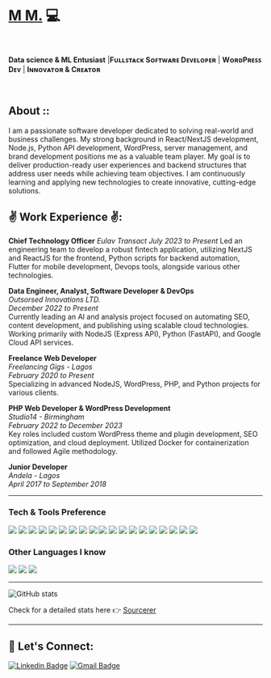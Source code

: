 # <a href="#">M M.</a> :computer:
<br/>

**Data science & ML Entusiast** |**Fᴜʟʟꜱᴛᴀᴄᴋ Sᴏꜰᴛᴡᴀʀᴇ Dᴇᴠᴇʟᴏᴘᴇʀ** | **WᴏʀᴅPʀᴇꜱꜱ Dᴇᴠ** | **Iɴɴᴏᴠᴀᴛᴏʀ & Cʀᴇᴀᴛᴏʀ**

<br/>

## About ::
I am a passionate software developer dedicated to solving real-world and business challenges. My strong background in React/NextJS development, Node.js, Python API development, WordPress, server management, and brand development positions me as a valuable team player. My goal is to deliver production-ready user experiences and backend structures that address user needs while achieving team objectives. I am continuously learning and applying new technologies to create innovative, cutting-edge solutions.

## ✌ Work Experience ✌:
**Chief Technology Officer**
_Eulav Transact_
*July 2023 to Present*
Led an engineering team to develop a robust fintech application, utilizing NextJS and ReactJS for the frontend,  Python scripts for backend automation, Flutter for mobile development, Devops tools, alongside various other technologies.

**Data Engineer, Analyst, Software Developer & DevOps**  
_Outsorsed Innovations LTD._  
*December 2022 to Present*  
Currently leading an AI and analysis project focused on automating SEO, content development, and publishing using scalable cloud technologies. Working primarily with NodeJS (Express API), Python (FastAPI), and Google Cloud API services.

**Freelance Web Developer**  
_Freelancing Gigs - Lagos_  
*February 2020 to Present*  
Specializing in advanced NodeJS, WordPress, PHP, and Python projects for various clients.

**PHP Web Developer & WordPress Development**  
_Studio14 - Birmingham_  
*February 2022 to December 2023*  
Key roles included custom WordPress theme and plugin development, SEO optimization, and cloud deployment. Utilized Docker for containerization and followed Agile methodology.

**Junior Developer**  
_Andela - Lagos_  
*April 2017 to September 2018*

---


### Tech & Tools Preference

<img src = "https://img.shields.io/badge/-HTML5-E34F26?style=flat&logo=html5&logoColor=white"> <img src = "https://img.shields.io/badge/-CSS3-1572B6?style=flat&logo=css3&logoColor=white">
<img src="https://img.shields.io/badge/-Bootstrap-563D7C?style=flat&logo=bootstrap&logoColor=white">
<img src="https://img.shields.io/badge/-JavaScript-eed718?style=flat&logo=javascript&logoColor=ffffff">
<img src="https://img.shields.io/badge/-Sass-cc6699?style=flat&logo=sass&logoColor=ffffff">
<img src="https://img.shields.io/badge/-React-000000?style=flat&logo=react&logoColor=00c8ff">
<img src="https://img.shields.io/badge/-MongoDB-4DB33D?style=flat&logo=mongodb&logoColor=FFFFFF">
<img src="https://img.shields.io/badge/-GraphQL-e535ab?style=flat&logo=graphql&logoColor=FFFFFF">
<img src="https://img.shields.io/badge/-MySQL-F29111?style=flat&logo=mysql&logoColor=FFFFFF">
<img src="https://img.shields.io/badge/-Express.js-787878?style=flat">
<img src="https://img.shields.io/badge/-Node.js-3C873A?style=flat&logo=Node.js&logoColor=white">
<img src="https://img.shields.io/badge/-Firebase-FFA611?style=flat&logo=firebase&logoColor=FFFFFF">
<img src="http://img.shields.io/badge/-Google%20Cloud%20Platform-4285F4?style=flat&logo=google%20cloud&logoColor=white">
<img src="https://img.shields.io/badge/-Progressive Web Apps-5A0FC8?style=flat">
<img src="http://img.shields.io/badge/-Git-F1502F?style=flat&logo=git&logoColor=FFFFFF">
<img src="http://img.shields.io/badge/-Github-000000?style=flat&logo=github&logoColor=FFFFFF">
<img src="http://img.shields.io/badge/-VS%20Code-007ACC?style=flat&logo=visual%20studio%20code&logoColor=white">
<img src="http://img.shields.io/badge/-Heroku-430098?style=flat&logo=heroku&logoColor=white">
<img src="http://img.shields.io/badge/-Vercel-black?style=flat&logo=vercel&logoColor=white">

### Other Languages I know
<img src="http://img.shields.io/badge/-Java-F89820?style=flat&logo=java&logoColor=white"> <img src="https://img.shields.io/badge/-C%20&%20C++-659ad2?style=flat&logo=c%2B%2B&logoColor=ffffff"> <img src="https://img.shields.io/badge/-Python-black?style=flat&logo=python&logoColor=white"> 

---

![GitHub stats](https://github-readme-stats.vercel.app/api?username=ctrlji&show_icons=true&hide_border=true)

Check for a detailed stats here :point_right: [Sourcerer](https://sourcerer.io/ctrlji)

---

## :speech_balloon: Let's Connect: 
[![Linkedin Badge](https://img.shields.io/badge/-Abolaji-blue?style=flat-square&logo=Linkedin&logoColor=white&link=https://www.linkedin.com/in/abolaji-mustapha/)](https://www.linkedin.com/in/abolaji-mustapha/) [![Gmail Badge](https://img.shields.io/badge/-mustapha.abolaji.toyyib@gmail.com-c14438?style=flat-square&logo=Gmail&logoColor=white&link=mailto:mustapha.abolaji.toyyib@gmail.com)](mailto:mustapha.abolaji.toyyib@gmail.com) 
